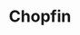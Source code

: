 ---
layout: place
title: Chopfin
permalink: /pennsylvania/allentown/chopfin.html
stateAbbr: PA
stateName: Pennsylvania
cityName: Allentown
seo:
  type: restaurant
  links: http://www.chopfin.com/
place_id: ChIJDcxw3JE3xIkRWnNoCjC-Jv4
photos:
  - name: >-
      places/ChIJDcxw3JE3xIkRWnNoCjC-Jv4/photos/AeeoHcIBSgR_ugw5LliLzKEJzpVFnbJZOAm9kcLGjnBnH_YJoPvwd3sdu2Ng5UKr5S2wJhsY6UvNaAriyiHN-jZSo_R0VTwTTV1W1ZxgyKdNI-BC01Lp5gd6WvK5q4_MUZMC6nNyH2WrP6mC2GxzwVw6QGiJ2OWg-Ns6VDznTjONGvXkVa3vOiu7r5nT_Of6M4jhMQB2FB-TM5cN2PpHHQPc6vgnmOPH1l0Y4Jn0VwsnKqJqnpthJjWT6vLxVWOv1QmFbADmoxm6G9EXKpgWqmdXnF7Mienej7EmKVyMbHxmU7Y
    widthPx: 4032
    heightPx: 3024
    authorAttributions:
      - displayName: Chopfin
        uri: https://maps.google.com/maps/contrib/102398023737782297285
        photoUri: >-
          https://lh3.googleusercontent.com/a-/ALV-UjV7bi-H6C5IEU65NCkFWgwc5v_Hc7wuFQXrYqQagiF1moY-5A=s100-p-k-no-mo
    flagContentUri: >-
      https://www.google.com/local/imagery/report/?cb_client=maps_api_places.places_api&image_key=!1e10!2sAF1QipPmLQV1QkVzwrZBvOf4n0PANyDY-8VRTQI7-UE&hl=en-US
    googleMapsUri: >-
      https://www.google.com/maps/place//data=!3m4!1e2!3m2!1sAF1QipPmLQV1QkVzwrZBvOf4n0PANyDY-8VRTQI7-UE!2e10!4m2!3m1!1s0x89c43791dc70cc0d:0xfe26be300a68735a
  - name: >-
      places/ChIJDcxw3JE3xIkRWnNoCjC-Jv4/photos/AeeoHcI6ifYj4cY2HihVxrzkyEnIJ_vZoRBav0JtMmsl_T5oKVIxPUjOUEDR4B0Yfmp0K1HOZ8N0EeqDZft_OZEjbgPfVYe9iki_FCUweEjo9nP2kax6hDKWWrrkkU31zLuUWEFOqFU0g4Tdn8OvfPtWobhZEKESDsqhqi83dqa8rLSFXTJnSvua5vjf_SKZ9dDJK6n0k55P-a47Bqh_W5i_xP0_m5DzYDIx6aaHO5yYeVcrrvTr-jDLMMms2-kp8Y6t12rwbhXYjQAtZU7Q3za45Cj22Xs-k_5zXY9L3K81gZk
    widthPx: 3024
    heightPx: 3024
    authorAttributions:
      - displayName: Chopfin
        uri: https://maps.google.com/maps/contrib/102398023737782297285
        photoUri: >-
          https://lh3.googleusercontent.com/a-/ALV-UjV7bi-H6C5IEU65NCkFWgwc5v_Hc7wuFQXrYqQagiF1moY-5A=s100-p-k-no-mo
    flagContentUri: >-
      https://www.google.com/local/imagery/report/?cb_client=maps_api_places.places_api&image_key=!1e10!2sAF1QipPmHLIIp0mxJ--jG0laevnR_v0I0Mr7474226M&hl=en-US
    googleMapsUri: >-
      https://www.google.com/maps/place//data=!3m4!1e2!3m2!1sAF1QipPmHLIIp0mxJ--jG0laevnR_v0I0Mr7474226M!2e10!4m2!3m1!1s0x89c43791dc70cc0d:0xfe26be300a68735a
  - name: >-
      places/ChIJDcxw3JE3xIkRWnNoCjC-Jv4/photos/AeeoHcIoqt1dWRusBDMhHnIkOwIfHRQnfqSUREwHFOZALVFqTCy92Dgs0oF_-yHSfQoxfc7RJ97YEPVb-3ju4c7YodMCpC0G9-RQXtKRz9owf6Lrs-kEThrAE0iDoaXuxdYKusgNa5O506VaEE-gtwN5F3ygx8p6CNM9tcUdru6fWVpL6pHulZJR6TOdPoPtNe9ERZSbPuLWYh-ZeaTPqWoAeb1U3THEug8KkcJOdHjhqxRZwMrcQw7sK23l0r8Wq1M8Ef2kErdaziaiuEnQnW-2H5YOpCgtxExQlQIYFHdVD24
    widthPx: 2837
    heightPx: 2837
    authorAttributions:
      - displayName: Chopfin
        uri: https://maps.google.com/maps/contrib/102398023737782297285
        photoUri: >-
          https://lh3.googleusercontent.com/a-/ALV-UjV7bi-H6C5IEU65NCkFWgwc5v_Hc7wuFQXrYqQagiF1moY-5A=s100-p-k-no-mo
    flagContentUri: >-
      https://www.google.com/local/imagery/report/?cb_client=maps_api_places.places_api&image_key=!1e10!2sAF1QipPjg0uXXQRCGw0zQwWIknuGwQzrf883-sQAjUc&hl=en-US
    googleMapsUri: >-
      https://www.google.com/maps/place//data=!3m4!1e2!3m2!1sAF1QipPjg0uXXQRCGw0zQwWIknuGwQzrf883-sQAjUc!2e10!4m2!3m1!1s0x89c43791dc70cc0d:0xfe26be300a68735a
  - name: >-
      places/ChIJDcxw3JE3xIkRWnNoCjC-Jv4/photos/AeeoHcJCL9i4d-E8tHHV573ou0pJIR-3p5aX0fyv0MOb0aYJgUdOc-CmAWVX9nd1CFk6Jo7UEnOrjNnLkzApV2kaOmyqP-sooACqQQlmfA_m4DAgLN_bNIYWcI_hlkhmFcMcp3G1Ym5CYcYocZ7jM09DJb3piuO6ZBCogi0sINXnL7nL3qsFu_bQX7bTy2sFgxmejCtgOLKuRFM2eAvw1iLEAGFPS6dDapGOxabwcoMA_zDEsJ7QM961spQYcFJR7gfAuHKzVpymgJdFReQIXTRop8mhU7v5ZSlTy-DB8gj3N0rHEsuIDCaWedHiQ6YVQFjdKdYbWqId4k7dP5sO3jlNxM5LKqaWRERXomtImSo0lqyHjhI7WXV36z8f2ABRxeQbhypp0KCu9dxsl0BS9NaMbYKqnfuMk2sasfzKUDGsnr21bA
    widthPx: 3024
    heightPx: 4032
    authorAttributions:
      - displayName: jim burke
        uri: https://maps.google.com/maps/contrib/114067112663100815398
        photoUri: >-
          https://lh3.googleusercontent.com/a-/ALV-UjXJPDKCUMEfJ9O6gmcKHFHwGA-KwS3baJpNTa0b_eee28QHhTY=s100-p-k-no-mo
    flagContentUri: >-
      https://www.google.com/local/imagery/report/?cb_client=maps_api_places.places_api&image_key=!1e10!2sCIHM0ogKEICAgIDbnsPeXQ&hl=en-US
    googleMapsUri: >-
      https://www.google.com/maps/place//data=!3m4!1e2!3m2!1sCIHM0ogKEICAgIDbnsPeXQ!2e10!4m2!3m1!1s0x89c43791dc70cc0d:0xfe26be300a68735a
  - name: >-
      places/ChIJDcxw3JE3xIkRWnNoCjC-Jv4/photos/AeeoHcL9iqxcWlLnh2zvau8y7GayZCdTylU88V8ZvjN_4Roiuhs2oXIOM_4cL4EYvKHSg7cfSSrJ6ksyOYutI2W66xCZRVq98TlTeu7sx-b7ocl-ZG_s3f0rJLr92VYT_QFrNj-lAsh8Fj-4rK7mf6fFQ3qpX6HmsMFBB0p3pYcMpfn_Rqrq0xvXffmUgT4SB5U0EDo6QBfO0CT5ZqHpYfzOYdj8DJjipwcDNLhDq-K6hAqoe-Aqr-nveCENHKyVFwbRG9Tei8iWPqO9yTfxbhH3A4foA-hZBezkBXZ49TbGSKc
    widthPx: 2871
    heightPx: 2871
    authorAttributions:
      - displayName: Chopfin
        uri: https://maps.google.com/maps/contrib/102398023737782297285
        photoUri: >-
          https://lh3.googleusercontent.com/a-/ALV-UjV7bi-H6C5IEU65NCkFWgwc5v_Hc7wuFQXrYqQagiF1moY-5A=s100-p-k-no-mo
    flagContentUri: >-
      https://www.google.com/local/imagery/report/?cb_client=maps_api_places.places_api&image_key=!1e10!2sAF1QipNOVEST4LyphViJSzmRlD9FWAynlvjO2fg17is&hl=en-US
    googleMapsUri: >-
      https://www.google.com/maps/place//data=!3m4!1e2!3m2!1sAF1QipNOVEST4LyphViJSzmRlD9FWAynlvjO2fg17is!2e10!4m2!3m1!1s0x89c43791dc70cc0d:0xfe26be300a68735a
  - name: >-
      places/ChIJDcxw3JE3xIkRWnNoCjC-Jv4/photos/AeeoHcKraqj9du6ugFVkXaNnqPAVUaC_ZQL04iDAi9H0qkjPJHj5Ptbt4GQypmPN3Cs1_akAe2csslzuMuG6j5_SEKheH3agR-dWXitot5eMEcGg6A-RvOQO-jlkd535yvLL9dPLxRfQ7QUBi6BKavxI1C-YfbpTYR7923XVLYERXZ-p-iwI3l5ZDKsOQKRkNhHEHAq6fU24vvYpqD2gcknKUye_2Tw_WkwWwcMv-Md3Hqiacv8D2OQ0KJp37RgANTbZTDbrLtE9QDp1QNEEj0-a3ZSUwBMpQeqh2izZX5Mw1TOCXt9p4Pi2Nlh-ZnkuXM5Y5KlcMKX3xVD-56WR3mOXEQ1EcjmjSFKRN7z9MW-GJN7wcYgmmCYW110ZERyMvlaFU2FV-2TydAInRbUatRmE-sA7oLpbSIc1ylHH4UP0MT1ZKGz2
    widthPx: 3024
    heightPx: 4032
    authorAttributions:
      - displayName: Freddy Castro (Fred Castro)
        uri: https://maps.google.com/maps/contrib/105341571321169449159
        photoUri: >-
          https://lh3.googleusercontent.com/a-/ALV-UjWylDmOg0P-_VyRJdG7GT79dHvmeQ13SeGSnxnU6EEZ2Cy17XSSfQ=s100-p-k-no-mo
    flagContentUri: >-
      https://www.google.com/local/imagery/report/?cb_client=maps_api_places.places_api&image_key=!1e10!2sCIHM0ogKEICAgMDwl5imtgE&hl=en-US
    googleMapsUri: >-
      https://www.google.com/maps/place//data=!3m4!1e2!3m2!1sCIHM0ogKEICAgMDwl5imtgE!2e10!4m2!3m1!1s0x89c43791dc70cc0d:0xfe26be300a68735a
  - name: >-
      places/ChIJDcxw3JE3xIkRWnNoCjC-Jv4/photos/AeeoHcIAexwZNxEvkzB6lgOwM98-4-Fhi9Ll1onII6JznIUW6FE85SyBW9TbvP6IixT09KQ8y83KHP_2RbI5EyiMjvm8x2LaZqvfwdL_ocSufdBDeBdLqb19bxtfRLiM114qF9lT8u-omfkUfvHV1-t7mkihtD53_92NOm-i634VTuJ2y8mXYL2dOyGDVOOJsNEMrDvjp_1jiCFcvvXVINcnHD22Irl0hWdCBhRi_dr04SIIR1PTX9CVN1CYt5PrkDxMkTW5yDbq96dTvHcZdNqqe0MuPWe2Kd0F8kNHfHQ5rnBTYFBMgpJZgGi_a6KRqsMX_l5MS2qvkfAhj5f3dCObDNpdMNPll3VlIZFLy94HJMz5UAYJpxu7wOlDYiy5l4JwttfCJRRmS66aVzHZeC5dDInzCPQW91WwT4E0flICOtI
    widthPx: 3600
    heightPx: 4800
    authorAttributions:
      - displayName: Kiara Ferrer
        uri: https://maps.google.com/maps/contrib/101633180072130452016
        photoUri: >-
          https://lh3.googleusercontent.com/a-/ALV-UjWLRNucCfcR4YW9--6vA_18mMujry7c7beQsVO_ygq0jKpfCRoN=s100-p-k-no-mo
    flagContentUri: >-
      https://www.google.com/local/imagery/report/?cb_client=maps_api_places.places_api&image_key=!1e10!2sCIHM0ogKEICAgICLqcHYFQ&hl=en-US
    googleMapsUri: >-
      https://www.google.com/maps/place//data=!3m4!1e2!3m2!1sCIHM0ogKEICAgICLqcHYFQ!2e10!4m2!3m1!1s0x89c43791dc70cc0d:0xfe26be300a68735a
  - name: >-
      places/ChIJDcxw3JE3xIkRWnNoCjC-Jv4/photos/AeeoHcJkHzeTMzE5T5Eelgn4PhKGCVj93emOS1_k8oDiSZMUQDhxqDpldz4kMPii1PevxW3gy0QsFsSRveifLr4aUriwrsmtL_MaTWkFkF_RCEQnvlFONQwc4teSbVllHgjuavtwVBdXGdvh_1ZI919s9Vr650fXTnd7smiOZzqcR8IDweeI_4xLNzTCWkdm-MMKXC3F2h4ts_rx2QdQGgUFI1fIm3NQ_HjlfE7AxMwQam6MKWYFppDd5Qmb3vRJ0LuH19Dk6wZ5h4ewWsndNPgvn1nTvQ3TVVnCXsnPFB3pH08
    widthPx: 2923
    heightPx: 2923
    authorAttributions:
      - displayName: Chopfin
        uri: https://maps.google.com/maps/contrib/102398023737782297285
        photoUri: >-
          https://lh3.googleusercontent.com/a-/ALV-UjV7bi-H6C5IEU65NCkFWgwc5v_Hc7wuFQXrYqQagiF1moY-5A=s100-p-k-no-mo
    flagContentUri: >-
      https://www.google.com/local/imagery/report/?cb_client=maps_api_places.places_api&image_key=!1e10!2sAF1QipM2Tyax9U04Q-l8OtnpI5pVI7t99QNEGmp3X8k&hl=en-US
    googleMapsUri: >-
      https://www.google.com/maps/place//data=!3m4!1e2!3m2!1sAF1QipM2Tyax9U04Q-l8OtnpI5pVI7t99QNEGmp3X8k!2e10!4m2!3m1!1s0x89c43791dc70cc0d:0xfe26be300a68735a
  - name: >-
      places/ChIJDcxw3JE3xIkRWnNoCjC-Jv4/photos/AeeoHcIF8BSqIYH6KeanIBDVw7R37q9e0cSCegq2RrYZnPYfzibmLrSbRkeVPhYX6ehP2uxGUfTc1ANjd3yHcMJCEQyWV7alHlHzPdk01uxL4n70dDSTn4GGGfIjmsxzoSUKp9ekEh-LV-NbLU0UMrL8wjmVh1V2zVA5cU4ubunSU5QJs0apHYlSuNCyOFY0XI5klQJevd7LvkGucbC8_2e6TLOWrLk1WxSXvTy7OiQUjKeU12mgddXGsS50uBw0kvDcLjQ5zk_4Al7-TutgtlJ4ZS6j40z4wWukG4cfoDrcx2iA5QueRjak4Im6AMxHf-YoFL4rzDbMt1r2J-2vd-qYjLMhV2pKHoi7EIrSWR744xdOUNE-QDXYTwj8VdO2LCRknNWy1Jmp0TM7ua9DCMviWQnUgs04KJa9g0Y6mGCN0IhnCw
    widthPx: 2739
    heightPx: 2416
    authorAttributions:
      - displayName: Willey World
        uri: https://maps.google.com/maps/contrib/109852985653126728169
        photoUri: >-
          https://lh3.googleusercontent.com/a-/ALV-UjXnzXFb29hQ9BbfMvpCiH-sjie-iU5AN_KKgzerMkwJKLAN39V1=s100-p-k-no-mo
    flagContentUri: >-
      https://www.google.com/local/imagery/report/?cb_client=maps_api_places.places_api&image_key=!1e10!2sCIHM0ogKEICAgIDplIL3eg&hl=en-US
    googleMapsUri: >-
      https://www.google.com/maps/place//data=!3m4!1e2!3m2!1sCIHM0ogKEICAgIDplIL3eg!2e10!4m2!3m1!1s0x89c43791dc70cc0d:0xfe26be300a68735a
  - name: >-
      places/ChIJDcxw3JE3xIkRWnNoCjC-Jv4/photos/AeeoHcJCD7ibIWXwyafeKVcKbfxAsLJooK7axiJ62XIII9fj2h0jhSL2m1VxadJ5ox66aBHPGENQNZgfq60kxM9rUMHWJKM-v60TU6s_ywC27QX9PFGPwNCYOWqh2AY5c6Rbl8Upb1cgAvYlr7hl0i3qBF7tXd-qEhbNa9NOTKw2q-41SV5u1VLiZ1hiZW2lu0yoIkpltiXimwRN7EwSULOLuURjRrvFVRHnYyoNXveuSIvv-B2ap8bAEiYW03dWzrvNlFBedbGqwY2LzYDSJnQmTeqzzi9EWEvhLFIhL3KJhrXQYjH_cUkIN41gc4gJfgIQ3Fmd28zuUECyNDN8TCFWusGvGO5wFUchXCAVBHLMRiz9zvH22_axXLZ7Al9Bxb8qd_UT5JZN89uZdRyaCUelfWlZHj4a8QWHYR3NTWFVZYXI4y0
    widthPx: 2406
    heightPx: 2567
    authorAttributions:
      - displayName: Cyber Linxz
        uri: https://maps.google.com/maps/contrib/108273053806534776749
        photoUri: >-
          https://lh3.googleusercontent.com/a-/ALV-UjVozz1AG-VJVuSQ8ZxyrwdZKSJhYkTahrxav_AJC_b3Kq9RYs78=s100-p-k-no-mo
    flagContentUri: >-
      https://www.google.com/local/imagery/report/?cb_client=maps_api_places.places_api&image_key=!1e10!2sCIHM0ogKEICAgIDz5srZjgE&hl=en-US
    googleMapsUri: >-
      https://www.google.com/maps/place//data=!3m4!1e2!3m2!1sCIHM0ogKEICAgIDz5srZjgE!2e10!4m2!3m1!1s0x89c43791dc70cc0d:0xfe26be300a68735a
address: 1403 N Cedar Crest Blvd Suite 140, Allentown, PA 18104, USA
street: 1403 N Cedar Crest Blvd Suite 140
city: Allentown
state: PA
zip: '18104'
country: USA
neighborhood: null
latitude: '40.611977'
longitude: '-75.531768'
accessibility_options:
  wheelchairAccessibleParking: true
  wheelchairAccessibleEntrance: true
  wheelchairAccessibleRestroom: true
  wheelchairAccessibleSeating: true
business_status: OPERATIONAL
name: Chopfin
google_maps_links:
  directionsUri: >-
    https://www.google.com/maps/dir//''/data=!4m7!4m6!1m1!4e2!1m2!1m1!1s0x89c43791dc70cc0d:0xfe26be300a68735a!3e0
  placeUri: https://maps.google.com/?cid=18313534048291025754
  writeAReviewUri: >-
    https://www.google.com/maps/place//data=!4m3!3m2!1s0x89c43791dc70cc0d:0xfe26be300a68735a!12e1
  reviewsUri: >-
    https://www.google.com/maps/place//data=!4m4!3m3!1s0x89c43791dc70cc0d:0xfe26be300a68735a!9m1!1b1
  photosUri: >-
    https://www.google.com/maps/place//data=!4m3!3m2!1s0x89c43791dc70cc0d:0xfe26be300a68735a!10e5
primary_type: Restaurant
opening_hours:
  regular: null
  current: null
secondary_opening_hours:
  regular:
    weekdayDescriptions: null
    type: null
  current:
    weekdayDescriptions: null
    type: null
phone: (610) 351-9230
price_level: PRICE_LEVEL_MODERATE
price_range: $10 &ndash; $20
rating: '4.6'
rating_count: 0
website: http://www.chopfin.com/
description: >-
  Discover Chopfin in Allentown, PA$$$Nestled in Allentown, PA, Chopfin stands
  out as a casual spot for fresh, customizable dining options that blend
  Japanese-inspired flavors with modern twists. This restaurant delights
  visitors with its array of poke bowls and sushi burritos, perfect for those
  seeking sushi experiences close to home, all paired with refreshing bubble tea
  for a complete meal. The welcoming atmosphere emphasizes accessibility,
  featuring wheelchair-friendly parking, entrances, and seating, making it easy
  for everyone to enjoy. Generous portions and a focus on high-quality
  ingredients ensure each visit feels satisfying and wholesome. Whether you're
  exploring top-rated sushi places nearby or looking for a quick, flavorful
  bite, Chopfin offers a vibrant setting that caters to both solo diners and
  groups.
generative_summary: >-
  Discover Chopfin in Allentown, PA$$$Nestled in Allentown, PA, Chopfin stands
  out as a casual spot for fresh, customizable dining options that blend
  Japanese-inspired flavors with modern twists. This restaurant delights
  visitors with its array of poke bowls and sushi burritos, perfect for those
  seeking sushi experiences close to home, all paired with refreshing bubble tea
  for a complete meal. The welcoming atmosphere emphasizes accessibility,
  featuring wheelchair-friendly parking, entrances, and seating, making it easy
  for everyone to enjoy. Generous portions and a focus on high-quality
  ingredients ensure each visit feels satisfying and wholesome. Whether you're
  exploring top-rated sushi places nearby or looking for a quick, flavorful
  bite, Chopfin offers a vibrant setting that caters to both solo diners and
  groups.
generative_disclosure: Summarized by AI using the Grok-3-Mini model.
reviews:
  - name: >-
      places/ChIJDcxw3JE3xIkRWnNoCjC-Jv4/reviews/ChZDSUhNMG9nS0VJQ0FnTUN3bmYzX1hnEAE
    relativePublishTimeDescription: 3 weeks ago
    rating: 5
    text:
      text: >-
        Excellent bowl! Friendly, helpful service- even let me try a couple
        sauces to get an amazing combination of savory flavors. Thank you so
        much!
      languageCode: en
    originalText:
      text: >-
        Excellent bowl! Friendly, helpful service- even let me try a couple
        sauces to get an amazing combination of savory flavors. Thank you so
        much!
      languageCode: en
    authorAttribution:
      displayName: Thunderbolton12 _
      uri: https://www.google.com/maps/contrib/117461529175477617166/reviews
      photoUri: >-
        https://lh3.googleusercontent.com/a-/ALV-UjVsc-3xtH4h6CVNRnLxXL-Ub-oo__W5vZFf8Y6fvsFo9kRtDrbJ=s128-c0x00000000-cc-rp-mo
    publishTime: '2025-03-20T15:32:58.646450Z'
    flagContentUri: >-
      https://www.google.com/local/review/rap/report?postId=ChZDSUhNMG9nS0VJQ0FnTUN3bmYzX1hnEAE&d=17924085&t=1
    googleMapsUri: >-
      https://www.google.com/maps/reviews/data=!4m6!14m5!1m4!2m3!1sChZDSUhNMG9nS0VJQ0FnTUN3bmYzX1hnEAE!2m1!1s0x89c43791dc70cc0d:0xfe26be300a68735a
  - name: >-
      places/ChIJDcxw3JE3xIkRWnNoCjC-Jv4/reviews/ChZDSUhNMG9nS0VJQ0FnSUNQamZ5MVhnEAE
    relativePublishTimeDescription: 4 months ago
    rating: 5
    text:
      text: >-
        Great staff and fantastic food. The spicy tuna is a must here! So
        impressed by the spicy seaweed salad, I have never had this before and
        it was excellent. Food is incredibly fresh and serving size is large.
        Will be back!
      languageCode: en
    originalText:
      text: >-
        Great staff and fantastic food. The spicy tuna is a must here! So
        impressed by the spicy seaweed salad, I have never had this before and
        it was excellent. Food is incredibly fresh and serving size is large.
        Will be back!
      languageCode: en
    authorAttribution:
      displayName: J Nelson
      uri: https://www.google.com/maps/contrib/101325595917932234800/reviews
      photoUri: >-
        https://lh3.googleusercontent.com/a-/ALV-UjWxxnjaz6VGQSkIw_gv1LTXHnRbT2Vi5uB2ONExhzJAe_GWpOi0=s128-c0x00000000-cc-rp-mo-ba3
    publishTime: '2024-11-26T20:29:48.149239Z'
    flagContentUri: >-
      https://www.google.com/local/review/rap/report?postId=ChZDSUhNMG9nS0VJQ0FnSUNQamZ5MVhnEAE&d=17924085&t=1
    googleMapsUri: >-
      https://www.google.com/maps/reviews/data=!4m6!14m5!1m4!2m3!1sChZDSUhNMG9nS0VJQ0FnSUNQamZ5MVhnEAE!2m1!1s0x89c43791dc70cc0d:0xfe26be300a68735a
  - name: >-
      places/ChIJDcxw3JE3xIkRWnNoCjC-Jv4/reviews/ChZDSUhNMG9nS0VJQ0FnSUNQamF6OGNnEAE
    relativePublishTimeDescription: 4 months ago
    rating: 5
    text:
      text: >-
        As soon as we walked in we were greeted and felt very welcomed. Ordered
        and small talked with employees as food was getting prepared as well.
        Once food came out the food was delicious and presented beautifully.
        Can’t wait to come back and try other items on the menu.
      languageCode: en
    originalText:
      text: >-
        As soon as we walked in we were greeted and felt very welcomed. Ordered
        and small talked with employees as food was getting prepared as well.
        Once food came out the food was delicious and presented beautifully.
        Can’t wait to come back and try other items on the menu.
      languageCode: en
    authorAttribution:
      displayName: jordan wenner
      uri: https://www.google.com/maps/contrib/103350582287655715274/reviews
      photoUri: >-
        https://lh3.googleusercontent.com/a-/ALV-UjXkA19HCElI1-ILcAmaEPJIO22fVQzfD0GC62hZkeOx9QLYtdg=s128-c0x00000000-cc-rp-mo-ba5
    publishTime: '2024-11-26T20:03:27.090613Z'
    flagContentUri: >-
      https://www.google.com/local/review/rap/report?postId=ChZDSUhNMG9nS0VJQ0FnSUNQamF6OGNnEAE&d=17924085&t=1
    googleMapsUri: >-
      https://www.google.com/maps/reviews/data=!4m6!14m5!1m4!2m3!1sChZDSUhNMG9nS0VJQ0FnSUNQamF6OGNnEAE!2m1!1s0x89c43791dc70cc0d:0xfe26be300a68735a
  - name: >-
      places/ChIJDcxw3JE3xIkRWnNoCjC-Jv4/reviews/ChZDSUhNMG9nS0VJQ0FnTUNJa29XbmZ3EAE
    relativePublishTimeDescription: a week ago
    rating: 5
    text:
      text: >-
        Had lunch here and the staff was incredibly helpful and friendly, making
        the dining experience enjoyable. The location was clean and
        well-maintained. The food was delicious with healthy portions, and the
        variety of modifications I requested was accommodated without any
        issues. A great overall experience!
      languageCode: en
    originalText:
      text: >-
        Had lunch here and the staff was incredibly helpful and friendly, making
        the dining experience enjoyable. The location was clean and
        well-maintained. The food was delicious with healthy portions, and the
        variety of modifications I requested was accommodated without any
        issues. A great overall experience!
      languageCode: en
    authorAttribution:
      displayName: Joseph Mercado
      uri: https://www.google.com/maps/contrib/111014066466852515618/reviews
      photoUri: >-
        https://lh3.googleusercontent.com/a-/ALV-UjWb_4rbX5MrjvRL1xWf5MXNULp0maDPELxJEecfZvkLD-jlfCc=s128-c0x00000000-cc-rp-mo-ba2
    publishTime: '2025-03-31T17:46:59.887321Z'
    flagContentUri: >-
      https://www.google.com/local/review/rap/report?postId=ChZDSUhNMG9nS0VJQ0FnTUNJa29XbmZ3EAE&d=17924085&t=1
    googleMapsUri: >-
      https://www.google.com/maps/reviews/data=!4m6!14m5!1m4!2m3!1sChZDSUhNMG9nS0VJQ0FnTUNJa29XbmZ3EAE!2m1!1s0x89c43791dc70cc0d:0xfe26be300a68735a
  - name: >-
      places/ChIJDcxw3JE3xIkRWnNoCjC-Jv4/reviews/ChZDSUhNMG9nS0VJQ0FnSUN2X2NXUFJnEAE
    relativePublishTimeDescription: 4 months ago
    rating: 5
    text:
      text: >-
        Been wanting to try this place for a bit, finally took the dive and
        incredibly glad I did! The food is absolutely phenomenal! I opted for a
        create your own bowl and honestly, it’s the best poke I’ve had. The
        portion sizes are generous and everything was very fresh and flavorful.
        I also got a bubble tea and just wow! The pearls were so soft and sweet!
        Staff was also incredibly kind. Really great food and overall
        experience!
      languageCode: en
    originalText:
      text: >-
        Been wanting to try this place for a bit, finally took the dive and
        incredibly glad I did! The food is absolutely phenomenal! I opted for a
        create your own bowl and honestly, it’s the best poke I’ve had. The
        portion sizes are generous and everything was very fresh and flavorful.
        I also got a bubble tea and just wow! The pearls were so soft and sweet!
        Staff was also incredibly kind. Really great food and overall
        experience!
      languageCode: en
    authorAttribution:
      displayName: Sky Shifter
      uri: https://www.google.com/maps/contrib/101267442891261155285/reviews
      photoUri: >-
        https://lh3.googleusercontent.com/a-/ALV-UjVSqIp-pNgoZCcH56jD9RC_T2ObCceYQxEbQvGiFSJPBdDB0EA=s128-c0x00000000-cc-rp-mo
    publishTime: '2024-12-14T00:34:24.970434Z'
    flagContentUri: >-
      https://www.google.com/local/review/rap/report?postId=ChZDSUhNMG9nS0VJQ0FnSUN2X2NXUFJnEAE&d=17924085&t=1
    googleMapsUri: >-
      https://www.google.com/maps/reviews/data=!4m6!14m5!1m4!2m3!1sChZDSUhNMG9nS0VJQ0FnSUN2X2NXUFJnEAE!2m1!1s0x89c43791dc70cc0d:0xfe26be300a68735a
review_summary: >-
  What Customers Are Raving About$$$Folks who've stopped by Chopfin often
  highlight the fantastic flavors and freshness of the dishes, with many
  praising the hearty portions that leave you feeling full and happy. The staff
  comes across as super friendly and attentive, helping to create a relaxed vibe
  that makes every meal more enjoyable. Reviewers frequently mention the clean,
  inviting space and how well the restaurant handles custom requests, adding to
  the overall positive experience. While the standout items like poke bowls and
  bubble tea get consistent nods for their taste and variety, it's clear that
  the welcoming environment keeps people coming back for more. Overall, it seems
  like a solid choice for anyone in the mood for reliable, tasty sushi options
  without any major hiccups.
review_disclosure: Summarized by AI using the Grok-3-Mini model.
parking_options:
  freeParkingLot: true
  freeStreetParking: true
  valetParking: false
payment_options:
  acceptsCreditCards: true
  acceptsDebitCards: true
  acceptsCashOnly: false
  acceptsNfc: true
allow_dogs: null
curbside_pickup: null
delivery: true
dine_in: true
good_for_children: true
good_for_groups: null
good_for_sports: false
live_music: false
menu_for_children: null
outdoor_seating: true
reservable: false
restroom: true
serves_beer: false
serves_breakfast: false
serves_brunch: false
serves_cocktails: false
serves_coffee: false
serves_dinner: true
serves_dessert: true
serves_lunch: true
serves_vegetarian_food: true
serves_wine: false
takeout: true
update_category: pro
places_description: null

---